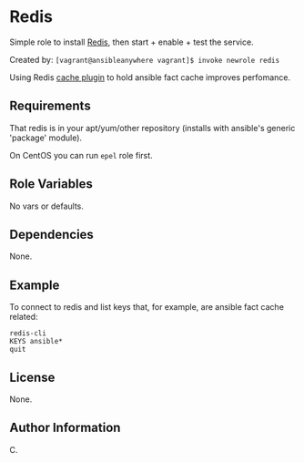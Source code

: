 Redis
=====

Simple role to install [Redis](https://redis.io/), then start + enable + test the service.

Created by: `[vagrant@ansibleanywhere vagrant]$ invoke newrole redis`

Using Redis [cache plugin](https://docs.ansible.com/ansible/latest/plugins/cache/redis.html) to hold ansible fact cache improves perfomance.

Requirements
------------

That redis is in your apt/yum/other repository (installs with ansible's generic 'package' module).

On CentOS you can run `epel` role first.

Role Variables
--------------

No vars or defaults.

Dependencies
------------

None.

Example
-------

To connect to redis and list keys that, for example,  are ansible fact cache related:

```
redis-cli
KEYS ansible*
quit
```

License
-------

None.

Author Information
------------------

C.